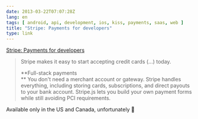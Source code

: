 ```yaml
---
date: 2013-03-22T07:07:28Z
lang: en
tags: [ android, api, development, ios, kiss, payments, saas, web ]
title: "Stripe: Payments for developers"
type: link
---
```


[Stripe: Payments for developers](https://stripe.com/)

> Stripe makes it easy to start accepting credit cards (...) today.
>
> **Full-stack payments\
> ** You don't need a merchant account or gateway. Stripe handles
> everything, including storing cards, subscriptions, and direct payouts
> to your bank account. Stripe.js lets you build your own payment forms
> while still avoiding PCI requirements.

Available only in the US and Canada, unfortunately 🙁


